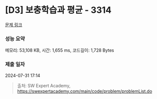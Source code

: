 # [D3] 보충학습과 평균 - 3314 

[문제 링크](https://swexpertacademy.com/main/code/problem/problemDetail.do?contestProbId=AWBnA2jaxDsDFAWr) 

### 성능 요약

메모리: 53,108 KB, 시간: 1,655 ms, 코드길이: 1,728 Bytes

### 제출 일자

2024-07-31 17:14



> 출처: SW Expert Academy, https://swexpertacademy.com/main/code/problem/problemList.do